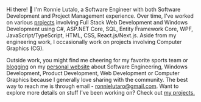 Hi there! 👋 I'm Ronnie Lutalo, a Software Engineer with both Software Development and Project Management experience. Over time, I've worked on various [projects](https://ronnielutalo.github.io/projects) involving Full Stack Web Development and Windows Development using C#, ASP.NET Core, SQL, Entity Framework Core, WPF, JavaScript/TypeScript, HTML, CSS, React.js/Next.js. Aside from my engineering work, I occasionally work on projects involving Computer Graphics (CG).

Outside work, you might find me cheering for my favorite sports team or [blogging](https://ronnielutalo.github.io/blog) on my [personal website](https://ronnielutalo.github.io) about Software Engineering, Windows Development, Product Development, Web Development or Computer Graphics because I generally love sharing with the community. The best way to reach me is through email - ronnielutaro@gmail.com. Want to explore more details on stuff I've been working on? Check out [my projects.](https://ronnielutalo.github.io/projects)
